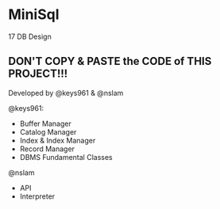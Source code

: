 # MiniSql
17 DB Design
## DON'T COPY & PASTE the CODE of THIS PROJECT!!!

Developed by @keys961 & @nslam

@keys961:
  - Buffer Manager
  - Catalog Manager
  - Index & Index Manager
  - Record Manager
  - DBMS Fundamental Classes

@nslam
  - API
  - Interpreter
